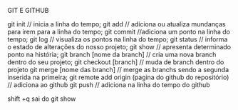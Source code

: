 GIT E GITHUB

git init // inicia a linha do tempo;
git add // adiciona ou atualiza mundanças para irem para a linha do tempo;
git commit //adiciona um ponto na linha do tempo;
git log // visualiza os pontos na linha do tempo;
git status // informa o estado de alterações do nosso projeto;
git show // apresenta determinado ponto na história;
git branch [nome da branch] // cria uma nova branch dentro do seu projeto;
git checkout [branch] // muda de branch dentro do projeto
git merge [nome das branch] // merge as branchs sendo a segunda inserida na primeira;
git remote add origin (pagina do github do repositório) // adiciona ao github 
git push // adiciona na linha do tempo do github


shift +q sai do git show
